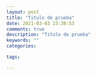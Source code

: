 ```yaml
---
layout: post
title: "Titulo de prueba"
date: 2021-03-03 23:38:53
comments: true
description: "Titulo de prueba"
keywords: ""
categories:

tags:

---
```

